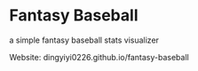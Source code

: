 # Fantasy Baseball

a simple fantasy baseball stats visualizer

Website: dingyiyi0226.github.io/fantasy-baseball
